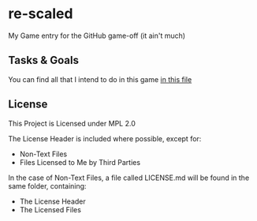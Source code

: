 # re-scaled

My Game entry for the GitHub game-off (it ain't much)

## Tasks & Goals

You can find all that I intend to do in this game [in this file](TASKLIST.md)

## License

This Project is Licensed under MPL 2.0

The License Header is included where possible, except for:
- Non-Text Files
- Files Licensed to Me by Third Parties

In the case of Non-Text Files, a file called LICENSE.md will be found in the same folder, containing:
- The License Header
- The Licensed Files
